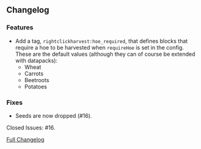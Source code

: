 ## Changelog

### Features

- Add a tag, `rightclickharvest:hoe_required`, that defines blocks that require a hoe to be harvested when `requireHoe`
  is set in the config. These are the default values (although they can of course be extended with datapacks):
  - Wheat
  - Carrots
  - Beetroots
  - Potatoes

### Fixes

- Seeds are now dropped (#16).

Closed Issues: #16.

[Full Changelog](https://github.com/JamCoreModding/RightClickHarvest/compare/2.1.1...2.2.0)
